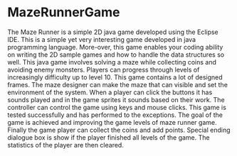 # MazeRunnerGame
  The Maze Runner is a simple 2D java game developed using the Eclipse IDE. This is a simple yet very interesting game developed in java programming language. More-over, this game enables your coding ability on writing the 2D sample games and how to handle the data structures so well. This java game involves solving a maze while collecting coins and avoiding enemy monsters. Players can progress through levels of increasingly difficulty up to level 10.
  This game contains a lot of designed frames. The maze designer can make the maze that can visible and set the environment of the system. When a player can click the buttons it has sounds played and in the game sprites it sounds based on their work.  The controller can control the game using keys and mouse clicks. 
  This game is tested successfully and has performed to the exceptions. The goal of the game is achieved and improving the game levels of maze runner game. Finally the game player can collect the coins and add points. Special ending dialogue box is show if the player finished all levels of the game. The statistics of the player are then cleared.
